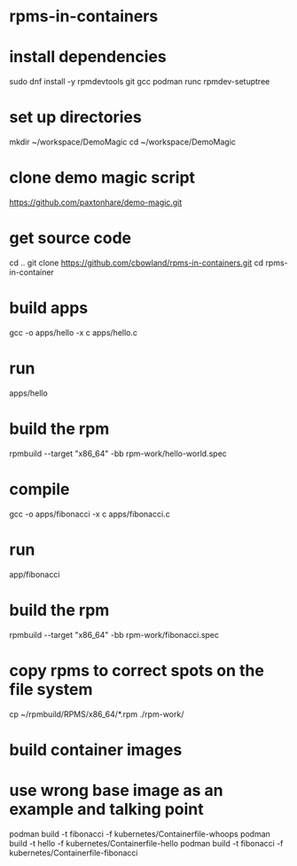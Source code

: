 # rpms-in-containers

# install dependencies
sudo dnf install -y rpmdevtools git gcc podman runc
rpmdev-setuptree


# set up directories
mkdir ~/workspace/DemoMagic
cd ~/workspace/DemoMagic

# clone demo magic script
https://github.com/paxtonhare/demo-magic.git

# get source code
cd ..
git clone https://github.com/cbowland/rpms-in-containers.git
cd rpms-in-container

# build apps
gcc -o apps/hello -x c apps/hello.c
# run
apps/hello
# build the rpm
rpmbuild --target "x86_64" -bb rpm-work/hello-world.spec

# compile
gcc -o apps/fibonacci -x c apps/fibonacci.c
# run
app/fibonacci
# build the rpm
rpmbuild --target "x86_64" -bb rpm-work/fibonacci.spec

# copy rpms to correct spots on the file system
cp ~/rpmbuild/RPMS/x86_64/*.rpm ./rpm-work/

# build container images
# use wrong base image as an example and talking point
podman build -t fibonacci -f kubernetes/Containerfile-whoops
podman build -t hello -f kubernetes/Containerfile-hello
podman build -t fibonacci -f kubernetes/Containerfile-fibonacci